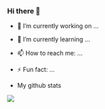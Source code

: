 ### Hi there 👋






- 🔭 I’m currently working on ...
- 🌱 I’m currently learning ...
- 📫 How to reach me: ...
- ⚡ Fun fact: ...

- My github stats


[![](https://github-readme-stats.vercel.app/api?username=khalatevarun)](https://github.com/khalatevarun/github-readme-stats)

